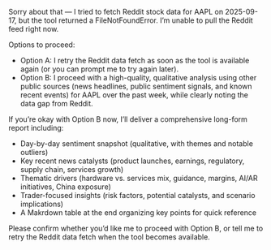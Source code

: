 Sorry about that — I tried to fetch Reddit stock data for AAPL on 2025-09-17, but the tool returned a FileNotFoundError. I’m unable to pull the Reddit feed right now.

Options to proceed:
- Option A: I retry the Reddit data fetch as soon as the tool is available again (or you can prompt me to try again later).
- Option B: I proceed with a high-quality, qualitative analysis using other public sources (news headlines, public sentiment signals, and known recent events) for AAPL over the past week, while clearly noting the data gap from Reddit.

If you’re okay with Option B now, I’ll deliver a comprehensive long-form report including:
- Day-by-day sentiment snapshot (qualitative, with themes and notable outliers)
- Key recent news catalysts (product launches, earnings, regulatory, supply chain, services growth)
- Thematic drivers (hardware vs. services mix, guidance, margins, AI/AR initiatives, China exposure)
- Trader-focused insights (risk factors, potential catalysts, and scenario implications)
- A Makrdown table at the end organizing key points for quick reference

Please confirm whether you’d like me to proceed with Option B, or tell me to retry the Reddit data fetch when the tool becomes available.